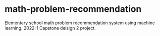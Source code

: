 # math-problem-recommendation
Elementary school math problem recommendation system using machine learning. 2022-1 Capstone deisign 2 project.
